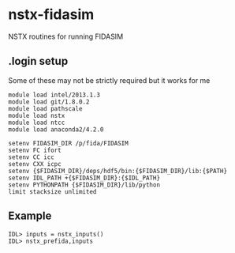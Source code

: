 # nstx-fidasim
NSTX routines for running FIDASIM

## .login setup
Some of these may not be strictly required but it works for me
```
module load intel/2013.1.3
module load git/1.8.0.2
module load pathscale
module load nstx
module load ntcc
module load anaconda2/4.2.0

setenv FIDASIM_DIR /p/fida/FIDASIM
setenv FC ifort
setenv CC icc
setenv CXX icpc 
setenv {$FIDASIM_DIR}/deps/hdf5/bin:{$FIDASIM_DIR}/lib:{$PATH}
setenv IDL_PATH +{$FIDASIM_DIR}:{$IDL_PATH}
setenv PYTHONPATH {$FIDASIM_DIR}/lib/python
limit stacksize unlimited
```

## Example
```
IDL> inputs = nstx_inputs()
IDL> nstx_prefida,inputs
```
